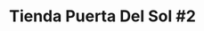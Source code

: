 ---
title: "Tienda Puerta Del Sol #2"
url: /puerto-san-jose/tienda-puerta-del-sol-2/
shop: Allgemein
---